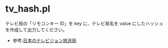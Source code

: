 # tv_hash.pl

テレビ局の「リモコンキー ID」を key に、テレビ局名を value にしたハッシュを作成して出力してください。

- 参考:[日本のテレビジョン放送局](https://ja.wikipedia.org/wiki/%E6%97%A5%E6%9C%AC%E3%81%AE%E3%83%86%E3%83%AC%E3%83%93%E3%82%B8%E3%83%A7%E3%83%B3%E6%94%BE%E9%80%81%E5%B1%80)
